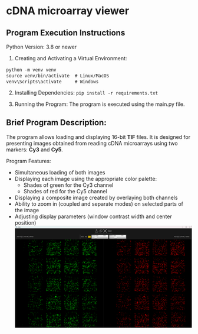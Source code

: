 # cDNA microarray viewer

## Program Execution Instructions
Python Version: 3.8 or newer

1. Creating and Activating a Virtual Environment:

```
python -m venv venv
source venv/bin/activate  # Linux/MacOS
venv\Scripts\activate     # Windows
```


2. Installing Dependencies:
`pip install -r requirements.txt`

3. Running the Program:
The program is executed using the main.py file.

## Brief Program Description:
The program allows loading and displaying 16-bit **TIF** files. It is designed for presenting images obtained from reading cDNA microarrays using two markers: **Cy3** and **Cy5**.

Program Features:
- Simultaneous loading of both images
- Displaying each image using the appropriate color palette:
  - Shades of green for the Cy3 channel
  - Shades of red for the Cy5 channel
- Displaying a composite image created by overlaying both channels
- Ability to zoom in (coupled and separate modes) on selected parts of the image
- Adjusting display parameters (window contrast width and center position)
![Project Preview](image_2025-03-11_23-40-57.png)
